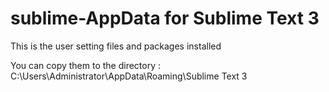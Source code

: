 # sublime-AppData for Sublime Text 3

This is the user setting files and packages installed

You can copy them to the directory :  C:\Users\Administrator\AppData\Roaming\Sublime Text 3
